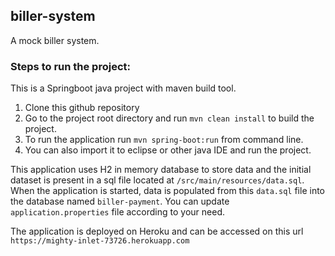 ## biller-system
A mock biller system.

### Steps to run the project:
This is a Springboot java project with maven build tool. 
1. Clone this github repository
2. Go to the project root directory and run `mvn clean install` to  build the project.
3. To run the application run `mvn spring-boot:run` from command line.
4. You can also import it to eclipse or other java IDE and run the project.

This application uses H2 in memory database to store data and the initial dataset is present in a sql file located at `/src/main/resources/data.sql`. When the application is started, data is populated from this `data.sql` file into the database named `biller-payment`. You can update `application.properties` file according to your need.

The application is deployed on Heroku and can be accessed on this url `https://mighty-inlet-73726.herokuapp.com` 
